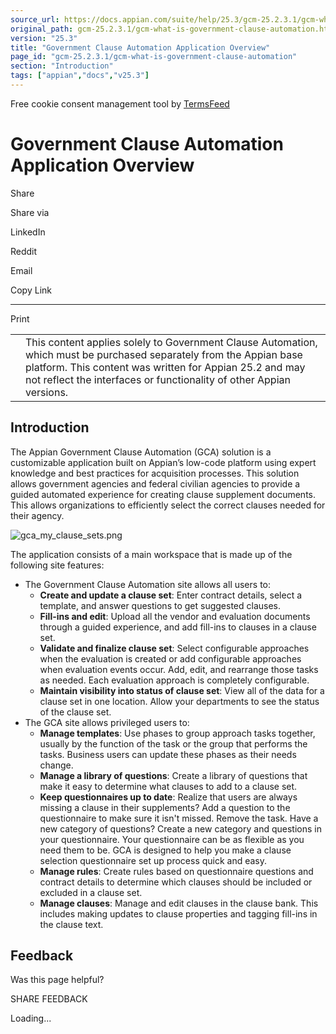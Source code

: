 ```yaml
---
source_url: https://docs.appian.com/suite/help/25.3/gcm-25.2.3.1/gcm-what-is-government-clause-automation.html
original_path: gcm-25.2.3.1/gcm-what-is-government-clause-automation.html
version: "25.3"
title: "Government Clause Automation Application Overview"
page_id: "gcm-25.2.3.1/gcm-what-is-government-clause-automation"
section: "Introduction"
tags: ["appian","docs","v25.3"]
---
```



Free cookie consent management tool by [TermsFeed](https://www.termsfeed.com/)

# Government Clause Automation Application Overview

Share

Share via

LinkedIn

Reddit

Email

Copy Link

* * *

Print

<table><tbody><tr><td><i class="fa fa-check-square-o" aria-hidden="true"></i></td><td>This content applies solely to Government Clause Automation, which must be purchased separately from the Appian base platform. This content was written for Appian 25.2 and may not reflect the interfaces or functionality of other Appian versions.</td></tr></tbody></table>

## Introduction

The Appian Government Clause Automation (GCA) solution is a customizable application built on Appian’s low-code platform using expert knowledge and best practices for acquisition processes. This solution allows government agencies and federal civilian agencies to provide a guided automated experience for creating clause supplement documents. This allows organizations to efficiently select the correct clauses needed for their agency.

![gca_my_clause_sets.png](images/gca_my_clause_sets.png)

The application consists of a main workspace that is made up of the following site features:

-   The Government Clause Automation site allows all users to:
    -   **Create and update a clause set**: Enter contract details, select a template, and answer questions to get suggested clauses.
    -   **Fill-ins and edit**: Upload all the vendor and evaluation documents through a guided experience, and add fill-ins to clauses in a clause set.
    -   **Validate and finalize clause set**: Select configurable approaches when the evaluation is created or add configurable approaches when evaluation events occur. Add, edit, and rearrange those tasks as needed. Each evaluation approach is completely configurable.
    -   **Maintain visibility into status of clause set**: View all of the data for a clause set in one location. Allow your departments to see the status of the clause set.
-   The GCA site allows privileged users to:
    -   **Manage templates**: Use phases to group approach tasks together, usually by the function of the task or the group that performs the tasks. Business users can update these phases as their needs change.
    -   **Manage a library of questions**: Create a library of questions that make it easy to determine what clauses to add to a clause set.
    -   **Keep questionnaires up to date**: Realize that users are always missing a clause in their supplements? Add a question to the questionnaire to make sure it isn't missed. Remove the task. Have a new category of questions? Create a new category and questions in your questionnaire. Your questionnaire can be as flexible as you need them to be. GCA is designed to help you make a clause selection questionnaire set up process quick and easy.
    -   **Manage rules**: Create rules based on questionnaire questions and contract details to determine which clauses should be included or excluded in a clause set.
    -   **Manage clauses**: Manage and edit clauses in the clause bank. This includes making updates to clause properties and tagging fill-ins in the clause text.

## Feedback

Was this page helpful?

SHARE FEEDBACK

Loading...